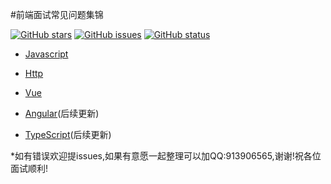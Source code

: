 
#前端面试常见问题集锦

[![GitHub stars](https://img.shields.io/github/stars/UvDream/web-interview.svg)](https://github.com/UvDream/web-interview/stargazers)
[![GitHub issues](https://img.shields.io/github/issues/UvDream/web-interview.svg)](https://github.com/UvDream/web-interview/issues)
[![GitHub status](https://img.shields.io/badge/status-10%25-red.svg)](https://github.com/UvDream/web-interview/status)


- [Javascript](./doc/javascript.md)

- [Http](./doc/http.md)

- [Vue](/doc/vue.md)

- [Angular](/doc/angular.md)(后续更新)

- [TypeScript](/doc/typescript.md)(后续更新)



*如有错误欢迎提issues,如果有意愿一起整理可以加QQ:913906565,谢谢!祝各位面试顺利!